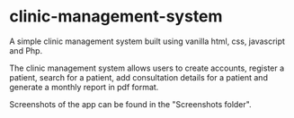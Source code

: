# clinic-management-system
A simple clinic management system built using vanilla html, css, javascript and Php.

The clinic management system allows users to create accounts, register a patient, search for 
a patient, add consultation details for a patient and generate a monthly report in pdf format.

Screenshots of the app can be found in the "Screenshots folder".
